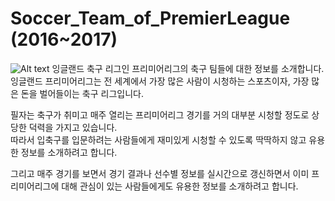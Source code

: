 # Soccer_Team_of_PremierLeague (2016~2017)

![Alt text](https://s3-eu-central-1.amazonaws.com/centaur-wp/creativereview/prod/content/uploads/2016/02/Premier_League_Rebrands_DesignStudio_02.jpg "2016-17 England Premier League Logo")
잉글랜드 축구 리그인 프리미어리그의 축구 팀들에 대한 정보를 소개합니다.<br>
잉글랜드 프리미어리그는 전 세계에서 가장 많은 사람이 시청하는 스포츠이자, 가장 많은 돈을 벌어들이는 축구 리그입니다.

필자는 축구가 취미고 매주 열리는 프리미어리그 경기를 거의 대부분 시청할 정도로 상당한 덕력을 가지고 있습니다.<br>
따라서 입축구를 입문하려는 사람들에게 재미있게 시청할 수 있도록 딱딱하지 않고 유용한 정보를 소개하려고 합니다.

그리고 매주 경기를 보면서 경기 결과나 선수별 정보를 실시간으로 갱신하면서 이미 프리미어리그에 대해 관심이 있는 사람들에게도 유용한 정보를 소개하려고 합니다.
